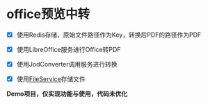 # office预览中转

- [x] 使用Redis存储，原始文件路径作为Key，转换后PDF的路径作为PDF
- [x] 使用LibreOffice服务进行Office转PDF
- [x] 使用JodConverter调用服务进行转换
- [x] 使用[FileService](https://github.com/NewGr8Player/file-service)存储文件


**Demo项目，仅实现功能与使用，代码未优化**